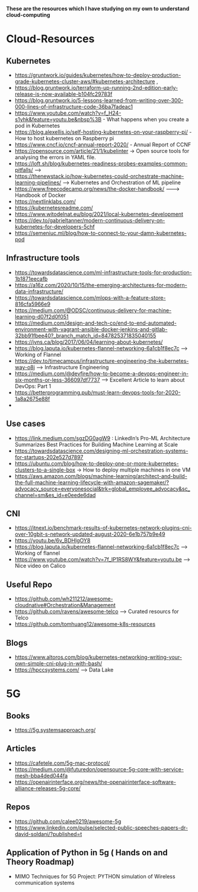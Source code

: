 **These are the resources which I have studying on my own to understand cloud-computing**

# Cloud-Resources

## Kubernetes
- https://gruntwork.io/guides/kubernetes/how-to-deploy-production-grade-kubernetes-cluster-aws/#kubernetes-architecture ,
- https://blog.gruntwork.io/terraform-up-running-2nd-edition-early-release-is-now-available-b104fc29783f
- https://blog.gruntwork.io/5-lessons-learned-from-writing-over-300-000-lines-of-infrastructure-code-36ba7fadeac1
- https://www.youtube.com/watch?v=f_H24-s1yhk&feature=youtu.be&nbsp%3B - What happens when you create a pod in Kubernetes
- https://blog.alexellis.io/self-hosting-kubernetes-on-your-raspberry-pi/ - How to host kubernetes on Raspberry pi
- https://www.cncf.io/cncf-annual-report-2020/ - Annual Report of CCNF
- https://opensource.com/article/21/1/kubelinter -> Open source tools for analysing the errors in YAML file.
- https://loft.sh/blog/kubernetes-readiness-probes-examples-common-pitfalls/ -->
- https://thenewstack.io/how-kubernetes-could-orchestrate-machine-learning-pipelines/ --> Kubernetes and Orchestration of ML pipeline
- https://www.freecodecamp.org/news/the-docker-handbook/ ---> Handbook of Docker
- https://nextlinklabs.com/
- https://kubernetesreadme.com/
- https://www.witodelnat.eu/blog/2021/local-kubernetes-development
- https://dev.to/gabrieltanner/modern-continuous-delivery-on-kubernetes-for-developers-5chf
- https://semeniuc.ml/blog/how-to-connect-to-your-damn-kubernetes-pod


## Infrastructure tools
- https://towardsdatascience.com/ml-infrastructure-tools-for-production-1b1871eecafb
- https://a16z.com/2020/10/15/the-emerging-architectures-for-modern-data-infrastructure/
- https://towardsdatascience.com/mlops-with-a-feature-store-816cfa5966e9
- https://medium.com/@ODSC/continuous-delivery-for-machine-learning-d07f2d0f051
- https://medium.com/design-and-tech-co/end-to-end-automated-environment-with-vagrant-ansible-docker-jenkins-and-gitlab-32bb91fbee40?_branch_match_id=847825371835040155
- https://jvns.ca/blog/2017/06/04/learning-about-kubernetes/
- https://blog.laputa.io/kubernetes-flannel-networking-6a1cb1f8ec7c --> Working of Flannel
- https://dev.to/timecampus/infrastructure-engineering-the-kubernetes-way-o8j --> Infrastructure Engineering
- https://medium.com/@devfire/how-to-become-a-devops-engineer-in-six-months-or-less-366097df7737 --> Excellent Article to learn about DevOps: Part 1
- https://betterprogramming.pub/must-learn-devops-tools-for-2020-1a8a2675e88f
- 

## Use cases
- https://link.medium.com/sgzDG0agW9 : LinkedIn’s Pro-ML Architecture Summarizes Best Practices for Building Machine Learning at Scale
- https://towardsdatascience.com/designing-ml-orchestration-systems-for-startups-202e527d7897
- https://ubuntu.com/blog/how-to-deploy-one-or-more-kubernetes-clusters-to-a-single-box -> How to deploy multiple machines in one VM
- https://aws.amazon.com/blogs/machine-learning/architect-and-build-the-full-machine-learning-lifecycle-with-amazon-sagemaker/?advocacy_source=everyonesocial&trk=global_employee_advocacy&sc_channel=sm&es_id=e0eede6dad

## CNI
- https://itnext.io/benchmark-results-of-kubernetes-network-plugins-cni-over-10gbit-s-network-updated-august-2020-6e1b757b9e49
- https://youtu.be/6v_BDHIgOY8
- https://blog.laputa.io/kubernetes-flannel-networking-6a1cb1f8ec7c --> Working of flannel
- https://www.youtube.com/watch?v=7f_IP1RS8WY&feature=youtu.be --> Nice video on Calico

## Useful Repo
- https://github.com/wh211212/awesome-cloudnative#Orchestration&Management
- https://github.com/ravens/awesome-telco --> Curated resourcs for Telco
- https://github.com/tomhuang12/awesome-k8s-resources


## Blogs
- https://www.altoros.com/blog/kubernetes-networking-writing-your-own-simple-cni-plug-in-with-bash/
- https://hpccsystems.com/ --> Data Lake

# 5G

## Books
- https://5g.systemsapproach.org/

## Articles
- https://cafetele.com/5g-mac-protocol/
- https://medium.com/@futuredon/opensource-5g-core-with-service-mesh-bba4ded044fa
- https://openairinterface.org/news/the-openairinterface-software-alliance-releases-5g-core/
## Repos
- https://github.com/calee0219/awesome-5g
- https://www.linkedin.com/pulse/selected-public-speeches-papers-dr-david-soldani/?published=t

## Application of Python in 5g ( Hands on and Theory Roadmap)

- MIMO Techniques for 5G 
  Project: PYTHON simulation of Wireless communication systems
